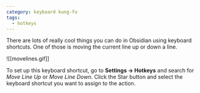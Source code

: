 ```yaml
---
category: keyboard kung-fu
tags:
  - hotkeys
---
```

There are lots of really cool things you can do in Obsidian using keyboard shortcuts. One of those is moving the current line up or down a line.

![[movelines.gif]]

To set up this keyboard shortcut, go to **Settings → Hotkeys** and search for _Move Line Up_ or _Move Line Down_. Click the Star button and select the keyboard shortcut you want to assign to the action.